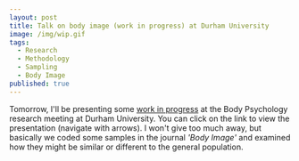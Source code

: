 ```yaml
---
layout: post
title: Talk on body image (work in progress) at Durham University
image: /img/wip.gif
tags:
  - Research
  - Methodology
  - Sampling
  - Body Image
published: true
---
```


Tomorrow, I'll be presenting some [work in progress](https://tvpollet.github.io/Talk_appearance_Durham_22/Talk_Durham_Body_Image_22.html) at the Body Psychology research meeting at Durham University. You can click on the link to view the presentation (navigate with arrows). I won't give too much away, but basically we coded some samples in the journal _'Body Image'_ and examined how they might be similar or different to the general population.